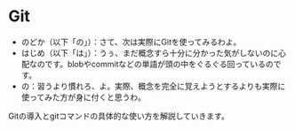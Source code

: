# Git

- のどか（以下「の」）：さて、次は実際にGitを使ってみるわよ。
- はじめ（以下「は」）：うぅ、まだ概念すら十分に分かった気がしないのに心配なのです。blobやcommitなどの単語が頭の中をぐるぐる回っているのです。
- の：習うより慣れろ、よ。実際、概念を完全に覚えようとするよりも実際に使ってみた方が身に付くと思うわ。

Gitの導入とgitコマンドの具体的な使い方を解説していきます。
